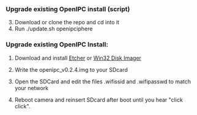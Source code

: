 ### Upgrade existing OpenIPC install (script) ###

3. Download or clone the repo and cd into it
2. Run ./update.sh openipciphere

### Upgrade existing OpenIPC Install: ###

1. Download and install [Etcher](https://etcher.io) or [Win32 Disk Imager](https://sourceforge.net/projects/win32diskimager/)

2. Write the openipc_v0.2.4.img to your SDcard

3. Open the SDCard and edit the files .wifissid and .wifipasswd to match your network

4. Reboot camera and reinsert SDcard after boot until you hear "click click".
